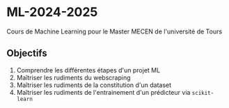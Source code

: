 # ML-2024-2025

Cours de Machine Learning pour le Master MECEN de l'université de Tours

## Objectifs

1. Comprendre les différentes étapes d'un projet ML
2. Maîtriser les rudiments du webscraping
3. Maîtriser les rudiments de la constitution d'un dataset
4. Maîtriser les rudiments de l'entrainement d'un prédicteur via `scikit-learn`

